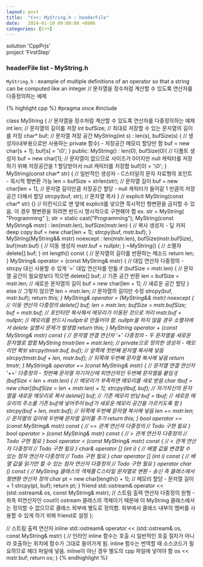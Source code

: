 ```yaml
---
layout: post
title:  "C++: MyString.h : headerFile"
date:   2024-01-10 09:00:00 +0900
categories: [C++]
---
```


solution 'CppPrjs'   
project 'FirstStep'   
   
### headerFile list - MyString.h   
`MyString.h` : example of multiple definitions of an operator so that a string can be computed like an integer // 문자열을 정수처럼 계산할 수 있도록 연산자를 다중정의하는 예제   
   
{% highlight cpp %}
#pragma once
#include <ostream>

class MyString {								// 문자열을 정수처럼 계산할 수 있도록 연산자를 다중정의하는 예제
	int		len;								// 문자열의 길이를 저장
	int		bufSize;							// 최대로 저장할 수 있는 문자열의 길이를 저장
	char*	buf;								// 문자열 저장 공간
	MyString(int s) : len(s), bufSize(s) {		// 생성자(내부용으로만 사용하는 private 함수) - 저장공간 메모리 할당만 함
		buf = new char[s + 1];
		buf[s] = '\0';
	}
public:
	MyString() : len(0), bufSize(0){									// 디폴트 생성자
		buf = new char[1];												// 문자열이 없으므로 사이즈가 0이지만 null 캐릭터를 저장하기 위해 저장공간을 1 할당받아서 null 캐릭터를 저장함
		buf[0] = '\0';
	}
	MyString(const char* str) {											// 일반적인 생성자 - C스타일의 문자 자료형의 포인트 - 묵시적 형변환 가능
		len = bufSize = strlen(str);									// 문자열 길이
		buf = new char[len + 1];										// 문자열 길이만큼 저장공간 할당 - null 캐릭터가 들어갈 1 만큼의 저장공간 더해서 할당
		strcpy(buf, str);												// 문자열 복사
	}
	// explicit MyString(const char* str) {}							// 이런식으로 맨 앞에 explicit를 넣으면 묵시적인 형변환을 금지할 수 있음. 이 경우 형변환을 하려면 반드시 명시적으로 구현해야 함 ex. str = MyString{ "Programming" }; str = static cast<MyString>("Programming");
	MyString(const MyString& mstr) : len(mstr.len), bufSize(mstr.len) {								// 복사 생성자 - 딮 카피 deep copy
		buf = new char[len + 1];
		strcpy(buf, mstr.buf);
	}
	MyString(MyString&& mstr) noexcept : len(mstr.len), bufSize(mstr.bufSize), buf(mstr.buf) {		// 이동 생성자
		mstr.buf = nullptr;
	}
	~MyString() {														// 소멸자
		delete[] buf;
	}
	int length() const {												// 문자열의 길이를 반환하는 메소드
		return len;
	}
	MyString& operator = (const MyString& mstr) {						// 대입 연산자 다중정의 - strcpy 대신 사용할 수 있게 '=' 대입 연산자를 만듦
		if (bufSize < mstr.len) {										// 문자열 공간이 필요량보다 작으면
			delete[] buf;												// 기존 공간 반환
			len = bufSize = mstr.len;									// 새로운 문자열의 길이
			buf = new char[len + 1];									// 새로운 공간 할당
		}
		else															// 그렇지 않으면
			len = mstr.len;												// 문자열의 길이만 수정
		strcpy(buf, mstr.buf);
		return *this;
	}
	MyString& operator = (MyString&& mstr) noexcept {					// 이동 연산자 다중정의
		delete[] buf;
		len = mstr.len;
		bufSize = mstr.bufSize;
		buf = mstr.buf;													// 포인터만 복사해서 메모리가 이동된 것으로 처리
		mstr.buf = nullptr;												// 메모리를 반드시 nullptr로 만들어야 함. nullptr을 하지 않을 경우 소멸자에서 delete 실행시 문제가 발생함
		return *this;
	}
	MyString operator + (const MyString& mstr) const {					// 문자열 연결 연산자 '+' 다중정의 - 두 문자열을 새로운 문자열로 합함
		MyString tmstr(len + mstr.len);									// private으로 정의한 생성자 - 메모리만 확보
		strcpy(tmstr.buf, buf);											// 앞쪽에 첫번째 문자열 복사해 넣음
		strcpy(tmstr.buf + len, mstr.buf);								// 뒤쪽에 두번째 문자열 복사해 넣음
		return tmstr;
	}
	MyString& operator += (const MyString& mstr) {						// 문자열 연결 연산자 '+=' 다중정의 - 첫번째 문자열 자기자신에 피연산자인 두번째 문자열을 붙임
		if (bufSize < len + mstr.len) {									// 메모리가 부족하면 메모리를 새로 받음
			char* tbuf = new char[(bufSize = len + mstr.len) + 1];
			strcpy(tbuf, buf);											// 자기자신의 문자열을 새로운 메모리로 복사
			delete[] buf;												// 기존 메모리 반납
			buf = tbuf;													// 새로운 메모리의 주소를 기존 buf에 넣어주어 buf가 새로운 메모리 공간을 가르키도록 함
		}
		strcpy(buf + len, mstr.buf);									// 뒤쪽에 두번째 문자열 복사해 넣음
		len += mstr.len;												// 문자열의 길이에 두번째 문자열 길이를 추가
		return *this;
	}
	bool operator == (const MyString& mstr) const {						// == 관계 연산자 다중정의
		// Todo 구현 필요
	}
	bool operator > (const MyString& mstr) const {						// > 관계 연산자 다중정의
		// Todo 구현 필요
	}
	bool operator < (const MyString& mstr) const {						// < 관계 연산자 다중정의
		// Todo 구현 필요
	}
	char& operator [] (int i) {											// 배열 값을 변경할 수 있는 첨자 연산자 다중정의
		// Todo 구현 필요
	}
	char operator [] (int i) const {									// 배열 값을 읽기만 할 수 있는 첨자 연산자 다중정의
		// Todo 구현 필요
	}
	operator char* () const {											// MyString 클래스의 객체를 C스타일 문자열로 변환 - 송신 측 클래스에서 형변환 연산자 정의
		char* pt = new char[length() + 1];								// 메모리 할당 - 문자열 길이 + 1
		strcpy(pt, buf);
		return pt;
	}
	friend std::ostream& operator << (std::ostream& os, const MyString& mstr);		// 스트림 출력 연산자 다중정의 원형 - 좌측 피연산자인 cout이 ostream 클래스의 객체이기 때문에 이 MyString 클래스에서는 정의할 수 없으므로 클래스 외부에 별도로 정의함. 외부에서 클래스 내부의 멤버를 사용할 수 있게 하기 위해 friend로 설정
};

// 스트림 출력 연산자
inline std::ostream& operator << (std::ostream& os, const MyString& mstr) {			// 인라인 inline 함수는 호출 시 일반적인 호출 절차가 아니라 호출하는 위치에 함수가 그대로 들어가게 됨. inline 함수는 번역할 때 소스코드가 필요하므로 헤더 파일에 넣음. inline이 아닌 경우 별도의 cpp 파일에 넣어야 함
	os << mstr.buf;
	return os;
}
{% endhighlight %}
